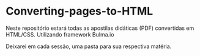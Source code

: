 # Converting-pages-to-HTML
Neste repositório estará todas as apostilas didáticas (PDF) convertidas em HTML/CSS. Utilizando framework Bulma.io

Deixarei em cada sessão, uma pasta para sua respectiva matéria.

